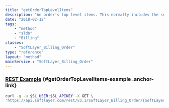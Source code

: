 ```yaml
---
title: "getOrderTopLevelItems"
description: "An order's top level items. This normally includes the server line item and any non-server additional services such as NAS or ISCSI."
date: "2018-02-12"
tags:
    - "method"
    - "sldn"
    - "Billing"
classes:
    - "SoftLayer_Billing_Order"
type: "reference"
layout: "method"
mainService : "SoftLayer_Billing_Order"
---
```


### [REST Example](#getOrderTopLevelItems-example) <a href="/article/rest/"><i class="fas fa-question"></i></a> {#getOrderTopLevelItems-example .anchor-link} 
```bash
curl -g -u $SL_USER:$SL_APIKEY -X GET \
'https://api.softlayer.com/rest/v3.1/SoftLayer_Billing_Order/{SoftLayer_Billing_OrderID}/getOrderTopLevelItems'
```
